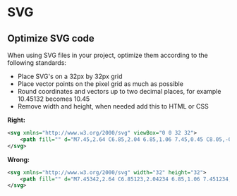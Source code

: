 # SVG

## Optimize SVG code
When using SVG files in your project, optimize them according to the following standards:
- Place SVG's on a 32px by 32px grid
- Place vector points on the pixel grid as much as possible
- Round coordinates and vectors up to two decimal places, for example 10.45132 becomes 10.45
- Remove width and height, when needed add this to HTML or CSS

**Right:**
```svg
<svg xmlns="http://www.w3.org/2000/svg" viewBox="0 0 32 32">
	<path fill="" d="M7.45,2.64 C6.85,2.04 6.85,1.06 7.45,0.45 C8.05,-0.15 9.02,-0.15 9.62,0.45 L25,16 L9.62,31.55 C9.02,32.15 8.05,32.15 7.45,31.55 C6.85,30.94 6.85,29.96 7.45,29.36 L20.67,16 L7.45,2.64 Z"/>
</svg>
```

**Wrong:**
```svg
<svg xmlns="http://www.w3.org/2000/svg" width="32" height="32">
	<path fill="" d="M7.45342,2.64 C6.85123,2.04234 6.85,1.06 7.451234,0.451234 C8.051231,-0.1534 9.02,-0.1523 9.62,0.45479 L25,16125 L9.62,31.55234 C9.02,32.15 8.05,32.15 7.45,31.55234 C6.85,30.944356 6.85,29.964536 7.45,29.36859 L20.67,16241 L7.45,2.64327 Z"/>
</svg>
```